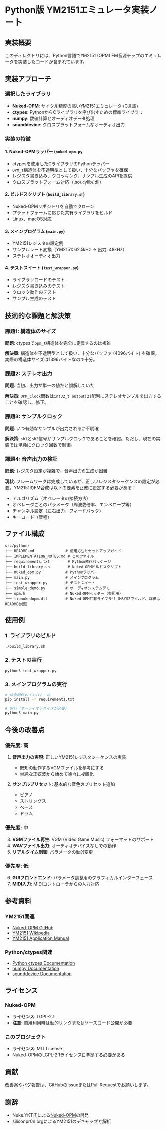 # Python版 YM2151エミュレータ実装ノート

## 実装概要

このディレクトリには、Python言語でYM2151 (OPM) FM音源チップのエミュレータを実装したコードが含まれています。

## 実装アプローチ

### 選択したライブラリ
- **Nuked-OPM**: サイクル精度の高いYM2151エミュレータ (C言語)
- **ctypes**: PythonからCライブラリを呼び出すための標準ライブラリ
- **numpy**: 数値計算とオーディオデータ処理
- **sounddevice**: クロスプラットフォームなオーディオ出力

### 実装の特徴

#### 1. Nuked-OPMラッパー (`nuked_opm.py`)
- ctypesを使用したCライブラリのPythonラッパー
- `OPM_t`構造体を不透明型として扱い、十分なバッファを確保
- レジスタ書き込み、クロッキング、サンプル生成のAPIを提供
- クロスプラットフォーム対応（.so/.dylib/.dll）

#### 2. ビルドスクリプト (`build_library.sh`)
- Nuked-OPMリポジトリを自動でクローン
- プラットフォームに応じた共有ライブラリをビルド
- Linux、macOS対応

#### 3. メインプログラム (`main.py`)
- YM2151レジスタの設定例
- サンプルレート変換（YM2151: 62.5kHz → 出力: 48kHz）
- ステレオオーディオ出力

#### 4. テストスイート (`test_wrapper.py`)
- ライブラリロードのテスト
- レジスタ書き込みのテスト
- クロック動作のテスト
- サンプル生成のテスト

## 技術的な課題と解決策

### 課題1: 構造体のサイズ
**問題**: ctypesで`opm_t`構造体を完全に定義するのは複雑

**解決策**: 構造体を不透明型として扱い、十分なバッファ (4096バイト) を確保。実際の構造体サイズは1396バイトなので十分。

### 課題2: ステレオ出力
**問題**: 当初、出力が単一の値だと誤解していた

**解決策**: `OPM_Clock`関数は`int32_t output[2]`配列にステレオサンプルを出力することを確認し、修正。

### 課題3: サンプルクロック
**問題**: いつ有効なサンプルが出力されるか不明確

**解決策**: `sh1`と`sh2`信号がサンプルクロックであることを確認。ただし、現在の実装では単純にクロック回数で制御。

### 課題4: 音声出力の検証
**問題**: レジスタ設定が複雑で、音声出力の生成が困難

**現状**: フレームワークは完成しているが、正しいレジスタシーケンスの設定が必要。YM2151のFM合成は以下の要素を正確に設定する必要がある：
- アルゴリズム（オペレータの接続方法）
- オペレータごとのパラメータ（周波数倍率、エンベロープ等）
- チャンネル設定（左右出力、フィードバック）
- キーコード（音程）

## ファイル構成

```
src/python/
├── README.md              # 使用方法とセットアップガイド
├── IMPLEMENTATION_NOTES.md # このファイル
├── requirements.txt        # Python依存パッケージ
├── build_library.sh        # Nuked-OPMビルドスクリプト
├── nuked_opm.py           # Pythonラッパー
├── main.py                # メインプログラム
├── test_wrapper.py        # テストスイート
├── simple_demo.py         # オーディオシステムデモ
├── opm.h                  # Nuked-OPMヘッダー（参照用）
└── libnukedopm.dll        # Nuked-OPM共有ライブラリ（MSYS2でビルド、詳細はREADME参照）
```

## 使用例

### 1. ライブラリのビルド
```bash
./build_library.sh
```

### 2. テストの実行
```bash
python3 test_wrapper.py
```

### 3. メインプログラムの実行
```bash
# 依存関係のインストール
pip install -r requirements.txt

# 実行（オーディオデバイスが必要）
python3 main.py
```

## 今後の改善点

### 優先度: 高
1. **音声出力の実現**: 正しいYM2151レジスタシーケンスの実装
   - 既知の動作するVGMファイルを参考にする
   - 単純な正弦波から始めて徐々に複雑化
   
2. **サンプルプリセット**: 基本的な音色のプリセット追加
   - ピアノ
   - ストリングス
   - ベース
   - ドラム

### 優先度: 中
3. **VGMファイル再生**: VGM (Video Game Music) フォーマットのサポート
4. **WAVファイル出力**: オーディオデバイスなしでの動作
5. **リアルタイム制御**: パラメータの動的変更

### 優先度: 低
6. **GUIフロントエンド**: パラメータ調整用のグラフィカルインターフェース
7. **MIDI入力**: MIDIコントローラからの入力対応

## 参考資料

### YM2151関連
- [Nuked-OPM GitHub](https://github.com/nukeykt/Nuked-OPM)
- [YM2151 Wikipedia](https://en.wikipedia.org/wiki/Yamaha_YM2151)
- [YM2151 Application Manual](http://www.vgmpf.com/Wiki/index.php/YM2151)

### Python/ctypes関連
- [Python ctypes Documentation](https://docs.python.org/3/library/ctypes.html)
- [numpy Documentation](https://numpy.org/doc/)
- [sounddevice Documentation](https://python-sounddevice.readthedocs.io/)

## ライセンス

### Nuked-OPM
- **ライセンス**: LGPL-2.1
- **注意**: 商用利用時は動的リンクまたはソースコード公開が必要

### このプロジェクト
- **ライセンス**: MIT License
- Nuked-OPMのLGPL-2.1ライセンスに準拠する必要がある

## 貢献

改善案やバグ報告は、GitHubのIssueまたはPull Requestでお願いします。

## 謝辞

- Nuke.YKT氏による[Nuked-OPM](https://github.com/nukeykt/Nuked-OPM)の開発
- siliconpr0n.orgによるYM2151のデキャップと解析
